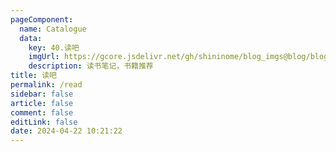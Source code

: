```yaml
---
pageComponent: 
  name: Catalogue
  data: 
    key: 40.读吧
    imgUrl: https://gcore.jsdelivr.net/gh/shininome/blog_imgs@blog/blog/basic/read.png
    description: 读书笔记，书籍推荐
title: 读吧
permalink: /read
sidebar: false
article: false
comment: false
editLink: false
date: 2024-04-22 10:21:22
---
```

